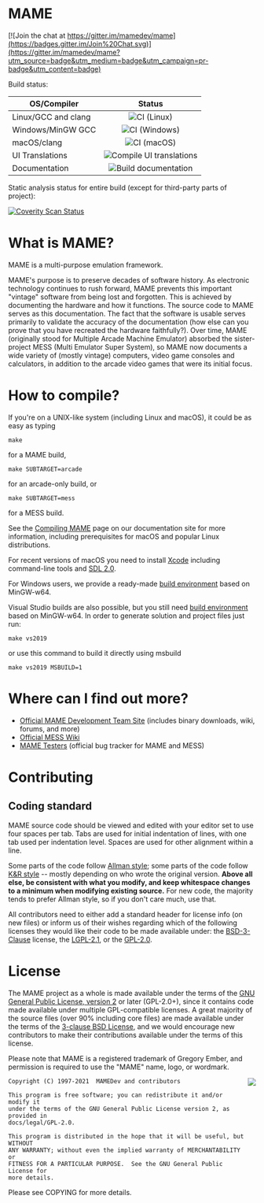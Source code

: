 
# **MAME** #

[![Join the chat at https://gitter.im/mamedev/mame](https://badges.gitter.im/Join%20Chat.svg)](https://gitter.im/mamedev/mame?utm_source=badge&utm_medium=badge&utm_campaign=pr-badge&utm_content=badge)

Build status:

| OS/Compiler   | Status        |
| ------------- |:-------------:|
| Linux/GCC and clang | ![CI (Linux)](https://github.com/mamedev/mame/workflows/CI%20(Linux)/badge.svg) |
| Windows/MinGW GCC | ![CI (Windows)](https://github.com/mamedev/mame/workflows/CI%20(Windows)/badge.svg) |
| macOS/clang | ![CI (macOS)](https://github.com/mamedev/mame/workflows/CI%20(macOS)/badge.svg) |
| UI Translations | ![Compile UI translations](https://github.com/mamedev/mame/workflows/Compile%20UI%20translations/badge.svg) |
| Documentation | ![Build documentation](https://github.com/mamedev/mame/workflows/Build%20documentation/badge.svg) |

Static analysis status for entire build (except for third-party parts of project):

[![Coverity Scan Status](https://scan.coverity.com/projects/5727/badge.svg?flat=1)](https://scan.coverity.com/projects/mame-emulator)

What is MAME?
=============

MAME is a multi-purpose emulation framework.

MAME's purpose is to preserve decades of software history. As electronic technology continues to rush forward, MAME prevents this important "vintage" software from being lost and forgotten. This is achieved by documenting the hardware and how it functions. The source code to MAME serves as this documentation. The fact that the software is usable serves primarily to validate the accuracy of the documentation (how else can you prove that you have recreated the hardware faithfully?). Over time, MAME (originally stood for Multiple Arcade Machine Emulator) absorbed the sister-project MESS (Multi Emulator Super System), so MAME now documents a wide variety of (mostly vintage) computers, video game consoles and calculators, in addition to the arcade video games that were its initial focus.

How to compile?
===============

If you're on a UNIX-like system (including Linux and macOS), it could be as easy as typing

```
make
```

for a MAME build,

```
make SUBTARGET=arcade
```

for an arcade-only build, or

```
make SUBTARGET=mess
```

for a MESS build.





See the [Compiling MAME](http://docs.mamedev.org/initialsetup/compilingmame.html) page on our documentation site for more information, including prerequisites for macOS and popular Linux distributions.

For recent versions of macOS you need to install [Xcode](https://developer.apple.com/xcode/) including command-line tools and [SDL 2.0](https://www.libsdl.org/download-2.0.php).

For Windows users, we provide a ready-made [build environment](http://mamedev.org/tools/) based on MinGW-w64.

Visual Studio builds are also possible, but you still need [build environment](http://mamedev.org/tools/) based on MinGW-w64.
In order to generate solution and project files just run:

```
make vs2019
```
or use this command to build it directly using msbuild

```
make vs2019 MSBUILD=1
```


Where can I find out more?
=============

* [Official MAME Development Team Site](http://mamedev.org/) (includes binary downloads, wiki, forums, and more)
* [Official MESS Wiki](http://mess.redump.net/)
* [MAME Testers](http://mametesters.org/) (official bug tracker for MAME and MESS)


Contributing
=============

## Coding standard

MAME source code should be viewed and edited with your editor set to use four spaces per tab. Tabs are used for initial indentation of lines, with one tab used per indentation level. Spaces are used for other alignment within a line.

Some parts of the code follow [Allman style](https://en.wikipedia.org/wiki/Indent_style#Allman_style); some parts of the code follow [K&R style](https://en.wikipedia.org/wiki/Indent_style#K.26R_style) -- mostly depending on who wrote the original version. **Above all else, be consistent with what you modify, and keep whitespace changes to a minimum when modifying existing source.** For new code, the majority tends to prefer Allman style, so if you don't care much, use that.

All contributors need to either add a standard header for license info (on new files) or inform us of their wishes regarding which of the following licenses they would like their code to be made available under: the [BSD-3-Clause](http://opensource.org/licenses/BSD-3-Clause) license, the [LGPL-2.1](http://opensource.org/licenses/LGPL-2.1), or the [GPL-2.0](http://opensource.org/licenses/GPL-2.0).

License
=======
The MAME project as a whole is made available under the terms of the
[GNU General Public License, version 2](http://opensource.org/licenses/GPL-2.0)
or later (GPL-2.0+), since it contains code made available under multiple
GPL-compatible licenses.  A great majority of the source files (over 90%
including core files) are made available under the terms of the
[3-clause BSD License](http://opensource.org/licenses/BSD-3-Clause), and we
would encourage new contributors to make their contributions available under the
terms of this license.

Please note that MAME is a registered trademark of Gregory Ember, and permission
is required to use the "MAME" name, logo, or wordmark.

<a href="http://opensource.org/licenses/GPL-2.0" target="_blank">
<img align="right" src="http://opensource.org/trademarks/opensource/OSI-Approved-License-100x137.png">
</a>

    Copyright (C) 1997-2021  MAMEDev and contributors

    This program is free software; you can redistribute it and/or modify it
    under the terms of the GNU General Public License version 2, as provided in
    docs/legal/GPL-2.0.

    This program is distributed in the hope that it will be useful, but WITHOUT
    ANY WARRANTY; without even the implied warranty of MERCHANTABILITY or
    FITNESS FOR A PARTICULAR PURPOSE.  See the GNU General Public License for
    more details.

Please see COPYING for more details.
